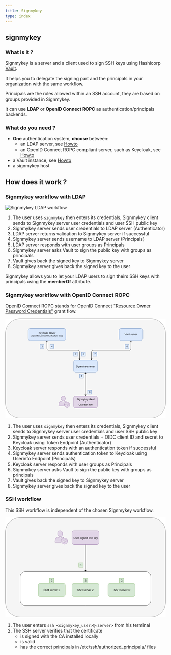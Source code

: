 ```yaml
---
title: Signmykey
type: index
---
```


## signmykey

### What is it ?

Signmykey is a server and a client used to sign SSH keys using Hashicorp [Vault](https://www.vaultproject.io/docs/secrets/ssh/signed-ssh-certificates.html).

It helps you to delegate the signing part and the principals in your organization with the same workflow.

Principals are the roles allowed within an SSH account, they are based on groups provided in Signmykey.

It can use **LDAP** or **OpenID Connect ROPC** as authentication/principals backends.

### What do you need ?

- **One** authentication system, **choose** between:
  -  an LDAP server, see [Howto](howtos/ldapserver/)
  -  an OpenID Connect ROPC compliant server, such as Keycloak, see [Howto](howtos/oidcropc/)
- a Vault instance, see [Howto](howtos/vaultpki/)
- a signmykey host


## How does it work ?

### Signmykey workflow with LDAP

![Signmykey LDAP workflow](images/workflow-signmykey-ldap.png)

1. The user uses `signmykey` then enters its credentials, Signmykey client sends to Signmykey server user credentials and user SSH public key
2. Signmykey server sends user credentials to LDAP server (Authenticator)
3. LDAP server returns validation to Signmykey server if successful
4. Signmykey server sends username to LDAP server (Principals)
5. LDAP server responds with user groups as Principals
6. Signmykey server asks Vault to sign the public key with groups as principals
7. Vault gives back the signed key to Signmykey server
8. Signmykey server gives back the signed key to the user

Signmykey allows you to let your LDAP users to sign theirs SSH keys with principals using the **memberOf** attribute.

### Signmykey workflow with OpenID Connect ROPC

OpenID Connect ROPC stands for OpenID Connect ["Resource Owner Password Credentials"](https://tools.ietf.org/html/rfc6749#page-37) grant flow.

![Signmykey OpenID Connect ROPC workflow](images/workflow-signmykey-oidcropc.png)

1. The user uses `signmykey` then enters its credentials, Signmykey client sends to Signmykey server user credentials and user SSH public key
2. Signmykey server sends user credentials + OIDC client ID and secret to Keycloak using Token Endpoint (Authenticator)
3. Keycloak server responds with an authentication token if successful
4. Signmykey server sends authentication token to Keycloak using Userinfo Endpoint (Principals)
5. Keycloak server responds with user groups as Principals
6. Signmykey server asks Vault to sign the public key with groups as principals
7. Vault gives back the signed key to Signmykey server
8. Signmykey server gives back the signed key to the user

### SSH workflow

This SSH workflow is independent of the chosen Signmykey workflow.

![SSH workflow](images/workflow-ssh.png)

1. The user enters `ssh <signmykey_user>@<server>` from his terminal
2. The SSH server verifies that the certificate 
    - is signed with the CA installed locally
    - is valid
    - has the correct principals in /etc/ssh/authorized_principals/ files